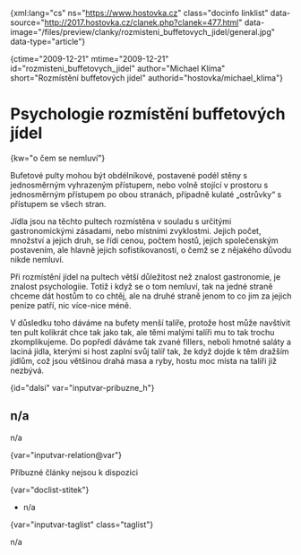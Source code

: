 
{xml:lang="cs" ns="https://www.hostovka.cz" class="docinfo linklist" data-source="http://2017.hostovka.cz/clanek.php?clanek=477.html" data-image="/files/preview/clanky/rozmisteni\_buffetovych\_jidel/general.jpg" data-type="article"}

{ctime="2009-12-21" mtime="2009-12-21" id="rozmisteni\_buffetovych\_jidel" author="Michael Klíma" short="Rozmístění buffetových jídel" authorid="hostovka/michael_klima"}

# Psychologie rozmístění buffetových jídel

<!-- generated attribute kw by user_updatekw.sh on 2020-07-05, do not edit -->

{kw="o čem se nemluví"}

Bufetové pulty mohou být obdélníkové, postavené podél stěny s jednosměrným vyhrazeným přístupem, nebo volně stojící v prostoru s jednosměrným přístupem po obou stranách, případně kulaté „ostrůvky“ s přístupem se všech stran.

Jídla jsou na těchto pultech rozmístěna v souladu s určitými gastronomickými zásadami, nebo místními zvyklostmi. Jejich počet, množství a jejich druh, se řídí cenou, počtem hostů, jejich společenským postavením, ale hlavně jejich sofistikovaností, o čemž se z nějakého důvodu nikde nemluví.

Při rozmístění jídel na pultech větší důležitost než znalost gastronomie, je znalost psychologiie. Totiž i když se o tom nemluví, tak na jedné straně chceme dát hostům to co chtěj, ale na druhé straně jenom to co jim za jejich peníze patří, nic více-nice méně.

V důsledku toho dáváme na bufety menší talíře, protože host může navštívit ten pult kolikrát chce tak jako tak, ale těmi malými talíři mu to tak trochu zkomplikujeme. Do popředí dáváme tak zvané fillers, neboli hmotné saláty a laciná jídla, kterými si host zaplní svůj talíř tak, že když dojde k těm dražším jídlům, což jsou většinou drahá masa a ryby, hostu moc místa na talíři již nezbývá.

{id="dalsi" var="inputvar-pribuzne_h"}

## n/a

n/a

{var="inputvar-relation@var"}

Příbuzné články nejsou k dispozici

{var="doclist-stitek"}

  * n/a

{var="inputvar-taglist" class="taglist"}

n/a

